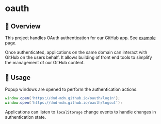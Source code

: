 # oauth

## 📖 Overview

This project handles OAuth authentication for our GitHub app.  See [example](https://dnd-mdn.github.io/oauth) page.

Once authenticated, applications on the same domain can interact with GitHub on the users behalf. It allows building of front end tools to simplify the management of our GitHub content.

## 🔧 Usage

Popup windows are opened to perform the authentication actions.

```js
window.open('https://dnd-mdn.github.io/oauth/login');
window.open('https://dnd-mdn.github.io/oauth/logout');
```

Applications can listen to `localStorage` change events to handle changes in authentication state.
